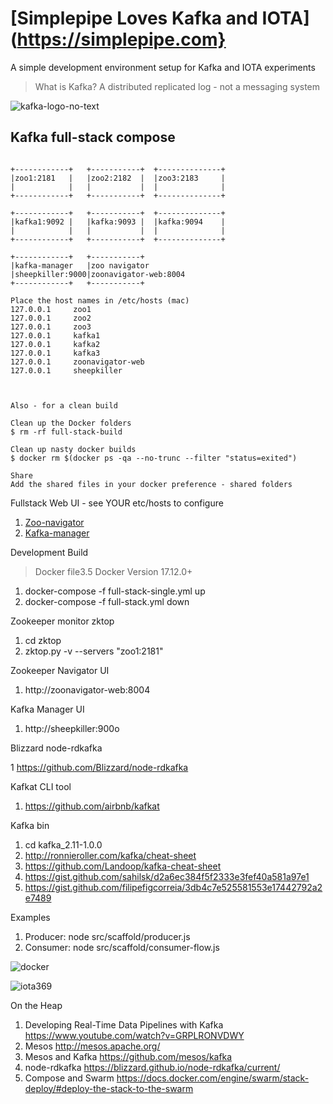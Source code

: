 # [Simplepipe Loves Kafka and IOTA](https://simplepipe.com} 
A simple development environment setup for Kafka and IOTA experiments

>What is Kafka? A distributed replicated log - not a messaging system

![kafka-logo-no-text](https://user-images.githubusercontent.com/993459/36943840-04009b4c-1f56-11e8-8191-d848d85b83ca.png)

## Kafka full-stack compose

```
                           
+------------+   +-----------+  +--------------+
|zoo1:2181   |   |zoo2:2182  |  |zoo3:2183     |
|            |   |           |  |              |
+------------+   +-----------+  +--------------+

+------------+   +-----------+  +--------------+
|kafka1:9092 |   |kafka:9093 |  |kafka:9094    |
|            |   |           |  |              |
+------------+   +-----------+  +--------------+

+------------+   +-----------+
|kafka-manager   |zoo navigator
|sheepkiller:9000|zoonavigator-web:8004
+------------+   +-----------+
 
Place the host names in /etc/hosts (mac)
127.0.0.1     zoo1
127.0.0.1     zoo2
127.0.0.1     zoo3
127.0.0.1     kafka1
127.0.0.1     kafka2
127.0.0.1     kafka3
127.0.0.1     zoonavigator-web
127.0.0.1     sheepkiller



Also - for a clean build 

Clean up the Docker folders
$ rm -rf full-stack-build

Clean up nasty docker builds
$ docker rm $(docker ps -qa --no-trunc --filter "status=exited")

Share
Add the shared files in your docker preference - shared folders

```

Fullstack Web UI - see YOUR etc/hosts to configure

1. [Zoo-navigator](http://zoonavigator-web:8004)
2. [Kafka-manager](http://sheepkiller:9000)



Development Build

> Docker file3.5	Docker Version 17.12.0+

1. docker-compose -f full-stack-single.yml up
2. docker-compose -f full-stack.yml down

Zookeeper monitor zktop

1. cd zktop
2. zktop.py -v --servers "zoo1:2181"

Zookeeper Navigator UI

1. http://zoonavigator-web:8004

Kafka Manager UI

1. http://sheepkiller:900o

Blizzard node-rdkafka

1 https://github.com/Blizzard/node-rdkafka

Kafkat CLI tool

1. https://github.com/airbnb/kafkat

Kafka bin

1. cd kafka_2.11-1.0.0
2. http://ronnieroller.com/kafka/cheat-sheet
3. https://github.com/Landoop/kafka-cheat-sheet
4. https://gist.github.com/sahilsk/d2a6ec384f5f2333e3fef40a581a97e1
5. https://gist.github.com/filipefigcorreia/3db4c7e525581553e17442792a2e7489

Examples

1. Producer: node src/scaffold/producer.js 
2. Consumer: node src/scaffold/consumer-flow.js

![docker](https://user-images.githubusercontent.com/993459/36943874-a1dfa61e-1f56-11e8-9123-bba34f8192bd.png)

![iota369](https://user-images.githubusercontent.com/993459/35762946-de9bdea8-0866-11e8-8427-f0924b28b445.png)

On the Heap

1. Developing Real-Time Data Pipelines with Kafka https://www.youtube.com/watch?v=GRPLRONVDWY
2. Mesos http://mesos.apache.org/
3. Mesos and Kafka https://github.com/mesos/kafka
4. node-rdkafka https://blizzard.github.io/node-rdkafka/current/
5. Compose and Swarm https://docs.docker.com/engine/swarm/stack-deploy/#deploy-the-stack-to-the-swarm